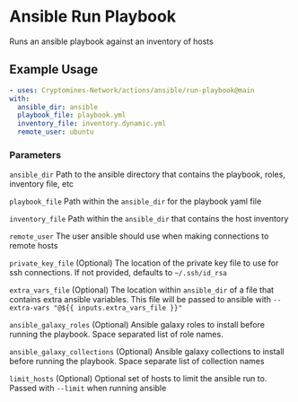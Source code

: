 # Ansible Run Playbook

Runs an ansible playbook against an inventory of hosts

## Example Usage

```yaml
- uses: Cryptomines-Network/actions/ansible/run-playbook@main
with:
  ansible_dir: ansible
  playbook_file: playbook.yml
  inventory_file: inventory.dynamic.yml
  remote_user: ubuntu
```

### Parameters

`ansible_dir` Path to the ansible directory that contains the playbook, roles, inventory file, etc

`playbook_file` Path within the `ansible_dir` for the playbook yaml file

`inventory_file` Path within the `ansible_dir` that contains the host inventory

`remote_user` The user ansible should use when making connections to remote hosts

`private_key_file` (Optional) The location of the private key file to use for ssh connections. If not provided, defaults to `~/.ssh/id_rsa`

`extra_vars_file` (Optional) The location within `ansible_dir` of a file that contains extra ansible variables. This file will be passed to ansible with `--extra-vars "@${{ inputs.extra_vars_file }}"`

`ansible_galaxy_roles` (Optional) Ansible galaxy roles to install before running the playbook. Space separated list of role names.

`ansible_galaxy_collections` (Optional) Ansible galaxy collections to install before running the playbook. Space separate list of collection names

`limit_hosts` (Optional) Optional set of hosts to limit the ansible run to. Passed with `--limit` when running ansible

